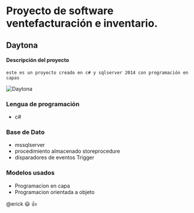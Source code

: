 # Proyecto de software ventefacturación e inventario.
## Daytona

#### **Descripción del proyecto**
```este es un proyecto creado en c# y sqlserver 2014 con programación en capas```

![Daytona](Daytona.png "Daytona.png")

### Lengua de programación
* c#

### Base de Dato
* mssqlserver
* procedimiento almacenado storeprocedure
* disparadores de eventos Trigger

### Modelos usados
* Programacion en capa
* Programacion orientada a objeto

@erick :smiley: :+1:
